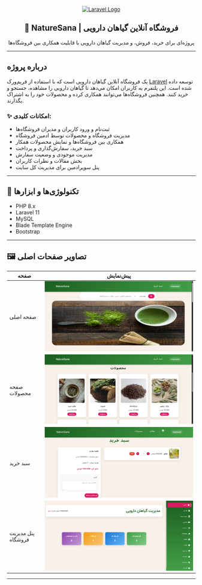 <p align="center">
    <a href="#" target="_blank">
        <img src="https://raw.githubusercontent.com/laravel/art/master/logo-lockup/5%20SVG/2%20CMYK/1%20Full%20Color/laravel-logolockup-cmyk-red.svg" width="300" alt="Laravel Logo">
    </a>
</p>

<h2 align="center">🌿 NatureSana | فروشگاه آنلاین گیاهان دارویی</h2>

<p align="center">
    پروژه‌ای برای خرید، فروش، و مدیریت گیاهان دارویی با قابلیت همکاری بین فروشگاه‌ها
</p>

---

## درباره پروژه

 یک فروشگاه آنلاین گیاهان دارویی است که با استفاده از فریم‌ورک [Laravel](https://laravel.com) توسعه داده شده است. این پلتفرم به کاربران امکان می‌دهد تا گیاهان دارویی را مشاهده، جستجو و خرید کنند. همچنین فروشگاه‌ها می‌توانند همکاری کرده و محصولات خود را به اشتراک بگذارند.

### ✨ امکانات کلیدی:

- ثبت‌نام و ورود کاربران و مدیران فروشگاه‌ها
- مدیریت فروشگاه و محصولات توسط ادمین فروشگاه
- همکاری بین فروشگاه‌ها و نمایش محصولات همکار
- سبد خرید، سفارش‌گذاری و پرداخت
- مدیریت موجودی و وضعیت سفارش
- بخش مقالات و نظرات کاربران
- پنل سوپرادمین برای مدیریت کل سایت

---

## 🔧 تکنولوژی‌ها و ابزارها

- PHP 8.x
- Laravel 11
- MySQL
- Blade Template Engine
- Bootstrap 

---

## 🖼️ تصاویر صفحات اصلی

| صفحه | پیش‌نمایش |
|------|-----------|
| صفحه اصلی | ![صفحه اصلی](screenshots/homepage.png) |
| صفحه محصولات | ![محصولات](screenshots/products.png) |
| سبد خرید | ![سبد خرید](screenshots/cart.png) |
| پنل مدیریت فروشگاه | ![پنل فروشگاه](screenshots/store-admin.png) |



---


